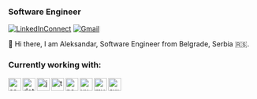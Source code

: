 ### Software Engineer


[![LinkedInConnect](https://img.shields.io/badge/%20-Connect-black?color=14171A&labelColor=212121&logo=linkedin&logoColor=ffcc80)][linkedin]
[![Gmail](https://img.shields.io/badge/%20-Send%20Mail-black?color=14171A&labelColor=ef5350&logo=gmail&logoColor=ffffff)](mailto:aleksandarmilicevic18@gmail.com?subject=Hello&body=Hello,)

👋 Hi there, I am Aleksandar, Software Engineer from Belgrade, Serbia 🇷🇸.

### Currently working with:


<p align="left">
  <a href="https://docs.microsoft.com/en-us/dotnet/csharp/" target="_blank"> 
    <img align="left" src="https://devicon.dev/devicon.git/icons/csharp/csharp-plain.svg" alt="csharp" width="26px" height="26px" /> 
  </a>
  <a href="hhttps://docs.microsoft.com/en-us/dotnet/" target="_blank"> 
    <img align="left" src="https://devicon.dev/devicon.git/icons/dot-net/dot-net-plain.svg" alt="dotnet" width="26px" height="26px" /> 
  </a>
  <a href="https://developer.mozilla.org/en-US/docs/Web/JavaScript" target="_blank"> 
    <img align="left" src="https://devicons.github.io/devicon/devicon.git/icons/javascript/javascript-original.svg" alt="javascript" width="26px" height="26px" /> 
  </a>
  <a href="https://www.typescriptlang.org/" target="_blank"> 
    <img align="left" src="https://devicons.github.io/devicon/devicon.git/icons/typescript/typescript-original.svg" alt="typescript" width="26px" height="26px" /> 
  </a>
  <a href="https://nodejs.org/en/" target="_blank"> 
    <img align="left" src="https://devicon.dev/devicon.git/icons/nodejs/nodejs-plain.svg" alt="nodejs" width="26px" height="26px" /> 
  </a>
  <a href="https://v3.vuejs.org/" target="_blank"> 
    <img align="left" src="https://devicon.dev/devicon.git/icons/vuejs/vuejs-plain.svg" alt="vuejs" width="26px" height="26px" /> 
  </a>
  <a href="https://www.mysql.com/" target="_blank"> 
    <img align="left" src="https://devicon.dev/devicon.git/icons/mysql/mysql-plain.svg" alt="mysql" width="26px" height="26px" /> 
  </a>
  <a href="https://aws.amazon.com/" target="_blank"> 
    <img align="left" src="https://devicon.dev/devicon.git/icons/amazonwebservices/amazonwebservices-original-wordmark.svg" alt="aws" width="26px" height="26px" /> 
  </a>
</p>

[linkedin]: https://www.linkedin.com/in/milicevica/
